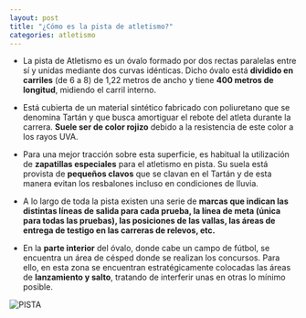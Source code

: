 ```yaml
---
layout: post
title: "¿Cómo es la pista de atletismo?"
categories: atletismo
---
```


* La pista de Atletismo es un óvalo formado por dos rectas paralelas entre sí y unidas mediante dos curvas idénticas. Dicho óvalo está **dividido en carriles** (de 6 a 8) de 1,22 metros de ancho y tiene **400 metros de longitud**, midiendo el carril interno.

* Está cubierta de un material sintético fabricado con poliuretano que se denomina Tartán y que busca amortiguar el rebote del atleta durante la carrera. **Suele ser de color rojizo** debido a la resistencia de este color a los rayos UVA.

* Para una mejor tracción sobre esta superficie, es habitual la utilización de **zapatillas especiales** para el atletismo en pista. Su suela está provista de **pequeños clavos** que se clavan en el Tartán y de esta manera evitan los resbalones incluso en condiciones de lluvia.

* A lo largo de toda la pista existen una serie de **marcas que indican las distintas líneas de salida para cada prueba, la línea de meta (única para todas las pruebas), las posiciones de las vallas, las áreas de entrega de testigo en las carreras de relevos, etc.**

* En la **parte interior** del óvalo, donde cabe un campo de fútbol, se encuentra un área de césped donde se realizan los concursos. Para ello, en esta zona se encuentran estratégicamente colocadas las áreas de **lanzamiento y salto**, tratando de interferir unas en otras lo mínimo posible.

![PISTA](https://danieledufis.github.io/images_text/atletismo_pista.jpeg)
